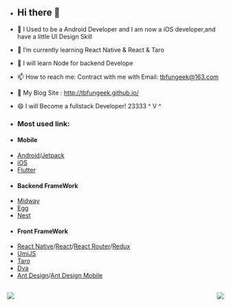 - ## Hi there 👋

- 🔭 I Used to be a Android Developer and I am now a iOS developer,and have a little UI Design Skill
- 🌱 I’m currently learning React Native & React & Taro
- 👯 I will learn Node for backend Develope
- 📫 How to reach me: Contract with me with Email: tbfungeek@163.com
- 👋 My Blog Site : http://tbfungeek.github.io/
- 😄 I will Become a fullstack Developer! 23333 ^ V ^

- ### Most used link:

* #### Mobile

- [Android](https://www.android.com/)/[Jetpack](https://developer.android.com/jetpack)
- [iOS](https://developer.apple.com/)
- [Flutter](https://flutter.dev/)

* #### Backend FrameWork

- [Midway](https://midwayjs.org/midway/)
- [Egg](https://eggjs.org/zh-cn/)
- [Nest](https://nestjs.com/)

* #### Front FrameWork 

- [React Native](https://reactnative.cn/)/[React](https://zh-hans.reactjs.org/)/[React Router](https://reactrouter.com/)/[Redux](https://redux.js.org/)
- [UmiJS](https://umijs.org/zh-CN)
- [Taro](https://taro.jd.com/)
- [Dva](https://dvajs.com/)
- [Ant Design](https://ant.design/index-cn)/[Ant Design Mobile](https://mobile.ant.design/index-cn)

<br/>

<img align="left" src="https://github-readme-stats.vercel.app/api?username=tbfungeek&show_icons=true" />

<img align="right" src="https://github-readme-stats.vercel.app/api/top-langs/?username=tbfungeek&hide=html&count_private=true&show_icons=true" />



